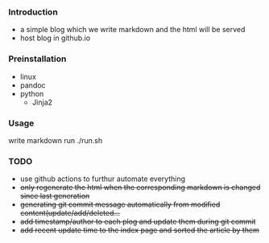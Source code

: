 ### Introduction
- a simple blog which we write markdown and the html will be served
- host blog in github.io
### Preinstallation
- linux
- pandoc
- python 
    - Jinja2

### Usage
write markdown
run ./run.sh
### TODO


- use github actions to furthur automate everything
- ~~only regenerate the html when the corresponding markdown is changed since last generation~~
- ~~generating git commit message automatically from modified content(update/add/deleted...~~
- ~~add timestamp/author to each plog and update them during git commit~~
- ~~add recent update time to the index page and sorted the article by them~~